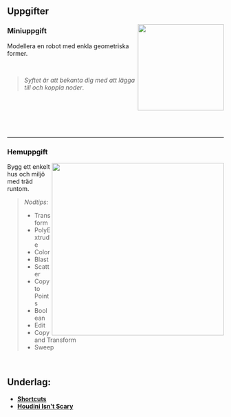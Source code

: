 ## Uppgifter

<img src="https://github.com/user-attachments/assets/3a512ca8-e645-4b3c-9b61-76103f47fd70" align="right" width="200">

### Miniuppgift

Modellera en robot med enkla geometriska former.

&nbsp;

> *Syftet är att bekanta dig med att lägga till och koppla noder*.

&nbsp;

&nbsp;

&nbsp;

___

### Hemuppgift

<img src="https://github.com/user-attachments/assets/741b06ec-e4f0-4f95-a933-a05cd4d06ff2" align="right" width="400">

Bygg ett enkelt hus och miljö med träd runtom.

> *Nodtips:*
> * Transform
> * PolyExtrude
> * Color
> * Blast
> * Scatter
> * Copy to Points
> * Boolean
> * Edit
> * Copy and Transform
> * Sweep




&nbsp;

## Underlag:
- [**Shortcuts**](https://github.com/Studio-Konkret/Technical-Direction/wiki/Shortcuts)
- [**Houdini Isn't Scary**](https://www.youtube.com/watch?v=Tsv8UGqDibc)
